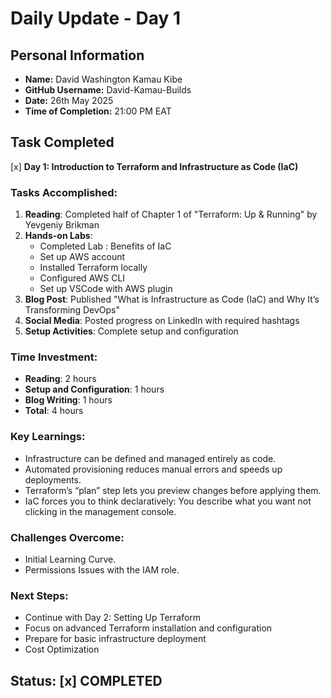# Daily Update - Day 1

## Personal Information
- **Name:** David Washington Kamau Kibe
- **GitHub Username:** David-Kamau-Builds
- **Date:** 26th May 2025
- **Time of Completion:** 21:00 PM EAT

## Task Completed
[x] **Day 1: Introduction to Terraform and Infrastructure as Code (IaC)**

### Tasks Accomplished:
1. **Reading**: Completed half of Chapter 1 of "Terraform: Up & Running" by Yevgeniy Brikman
2. **Hands-on Labs**: 
   - Completed Lab : Benefits of IaC
   - Set up AWS account
   - Installed Terraform locally
   - Configured AWS CLI
   - Set up VSCode with AWS plugin
3. **Blog Post**: Published "What is Infrastructure as Code (IaC) and Why It’s Transforming DevOps"
4. **Social Media**: Posted progress on LinkedIn with required hashtags
5. **Setup Activities**: Complete setup and configuration

### Time Investment:
- **Reading**: 2 hours
- **Setup and Configuration**: 1 hours  
- **Blog Writing**: 1 hours
- **Total**: 4 hours

### Key Learnings:
- Infrastructure can be defined and managed entirely as code.
- Automated provisioning reduces manual errors and speeds up deployments.
- Terraform’s “plan” step lets you preview changes before applying them.
- IaC forces you to think declaratively: You describe what you want not clicking in the management console.

### Challenges Overcome:
- Initial Learning Curve.
- Permissions Issues with the IAM role.

### Next Steps:
- Continue with Day 2: Setting Up Terraform
- Focus on advanced Terraform installation and configuration
- Prepare for basic infrastructure deployment
- Cost Optimization

## Status: [x] COMPLETED

